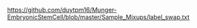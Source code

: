 https://github.com/duytpm16/Munger-EmbryonicStemCell/blob/master/Sample_Mixups/label_swap.txt  




